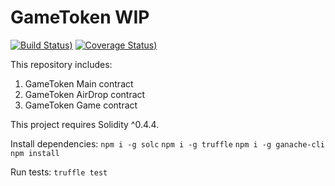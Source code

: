 # GameToken WIP
[![Build Status](https://travis-ci.org/AfterShockGames/CustomToken.svg?branch=master&style=flat-square))](https://travis-ci.org/AfterShockGames/CustomToken)
[![Coverage Status](https://coveralls.io/repos/github/AfterShockGames/CustomToken/badge.svg?branch=master&style=flat-square))](https://coveralls.io/github/AfterShockGames/CustomToken?branch=master)

This repository includes:

1. GameToken Main contract
2. GameToken AirDrop contract
3. GameToken Game contract

This project requires Solidity ^0.4.4.

Install dependencies:
    ``npm i -g solc``
    ``npm i -g truffle``
    ``npm i -g ganache-cli``
    ``npm install``

Run tests:
    ``truffle test``
